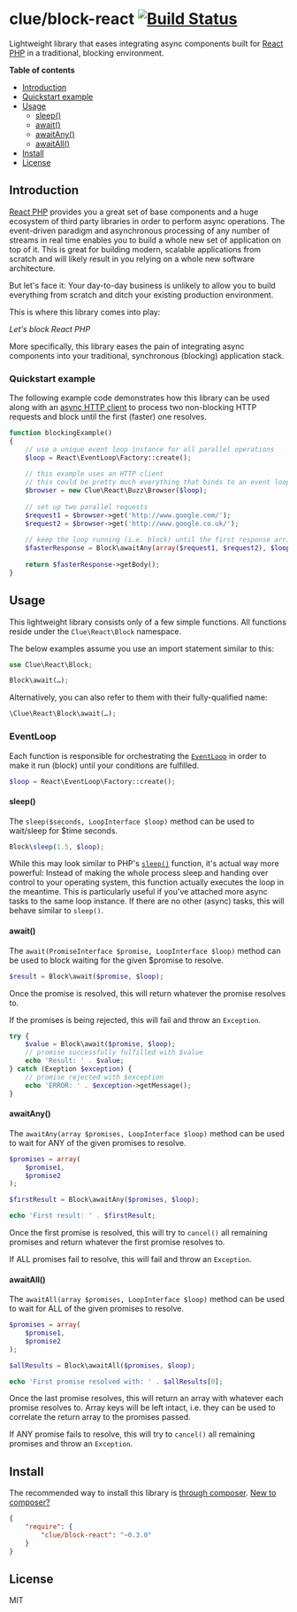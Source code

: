 # clue/block-react [![Build Status](https://travis-ci.org/clue/php-block-react.svg?branch=master)](https://travis-ci.org/clue/php-block-react)

Lightweight library that eases integrating async components built for
[React PHP](http://reactphp.org/) in a traditional, blocking environment.

**Table of contents**

* [Introduction](#introduction)
* [Quickstart example](#quickstart-example)
* [Usage](#usage)
  * [sleep()](#sleep)
  * [await()](#await)
  * [awaitAny()](#awaitany)
  * [awaitAll()](#awaitall)
* [Install](#install)
* [License](#license)

## Introduction

[React PHP](http://reactphp.org/) provides you a great set of base components and
a huge ecosystem of third party libraries in order to perform async operations.
The event-driven paradigm and asynchronous processing of any number of streams
in real time enables you to build a whole new set of application on top of it.
This is great for building modern, scalable applications from scratch and will
likely result in you relying on a whole new software architecture.

But let's face it: Your day-to-day business is unlikely to allow you to build
everything from scratch and ditch your existing production environment.

This is where this library comes into play:

*Let's block React PHP*

More specifically, this library eases the pain of integrating async components
into your traditional, synchronous (blocking) application stack.

### Quickstart example

The following example code demonstrates how this library can be used along with
an [async HTTP client](https://github.com/clue/php-buzz-react) to process two
non-blocking HTTP requests and block until the first (faster) one resolves.

```php
function blockingExample()
{
    // use a unique event loop instance for all parallel operations
    $loop = React\EventLoop\Factory::create();
    
    // this example uses an HTTP client
    // this could be pretty much everything that binds to an event loop
    $browser = new Clue\React\Buzz\Browser($loop);
    
    // set up two parallel requests
    $request1 = $browser->get('http://www.google.com/');
    $request2 = $browser->get('http://www.google.co.uk/');
    
    // keep the loop running (i.e. block) until the first response arrives
    $fasterResponse = Block\awaitAny(array($request1, $request2), $loop);
    
    return $fasterResponse->getBody();
}
```

## Usage

This lightweight library consists only of a few simple functions.
All functions reside under the `Clue\React\Block` namespace.

The below examples assume you use an import statement similar to this:

```php
use Clue\React\Block;

Block\await(…);
```

Alternatively, you can also refer to them with their fully-qualified name:

```php
\Clue\React\Block\await(…);
``` 

### EventLoop

Each function is responsible for orchestrating the
[`EventLoop`](https://github.com/reactphp/event-loop#usage)
in order to make it run (block) until your conditions are fulfilled.

```php
$loop = React\EventLoop\Factory::create();
```

#### sleep()

The `sleep($seconds, LoopInterface $loop)` method can be used to wait/sleep for $time seconds.

```php
Block\sleep(1.5, $loop);
```

While this may look similar to PHP's [`sleep()`](http://php.net/sleep) function,
it's actual way more powerful:
Instead of making the whole process sleep and handing over control to your operating system,
this function actually executes the loop in the meantime.
This is particularly useful if you've attached more async tasks to the same loop instance.
If there are no other (async) tasks, this will behave similar to `sleep()`.

#### await()

The `await(PromiseInterface $promise, LoopInterface $loop)` method can be used to block waiting for the given $promise to resolve.

```php
$result = Block\await($promise, $loop);
```

Once the promise is resolved, this will return whatever the promise resolves to.

If the promises is being rejected, this will fail and throw an `Exception`.

```php
try {
    $value = Block\await($promise, $loop);
    // promise successfully fulfilled with $value
    echo 'Result: ' . $value;
} catch (Exeption $exception) {
    // promise rejected with $exception
    echo 'ERROR: ' . $exception->getMessage();
}
```

#### awaitAny()

The `awaitAny(array $promises, LoopInterface $loop)` method can be used to wait for ANY of the given promises to resolve.

```php
$promises = array(
    $promise1,
    $promise2
);

$firstResult = Block\awaitAny($promises, $loop);

echo 'First result: ' . $firstResult;
```

Once the first promise is resolved, this will try to `cancel()` all
remaining promises and return whatever the first promise resolves to.

If ALL promises fail to resolve, this will fail and throw an `Exception`.

#### awaitAll()

The `awaitAll(array $promises, LoopInterface $loop)` method can be used to wait for ALL of the given promises to resolve.

```php
$promises = array(
    $promise1,
    $promise2
);

$allResults = Block\awaitAll($promises, $loop);

echo 'First promise resolved with: ' . $allResults[0];
```

Once the last promise resolves, this will return an array with whatever
each promise resolves to. Array keys will be left intact, i.e. they can
be used to correlate the return array to the promises passed.

If ANY promise fails to resolve, this will try to `cancel()` all
remaining promises and throw an `Exception`.

## Install

The recommended way to install this library is [through composer](http://getcomposer.org). [New to composer?](http://getcomposer.org/doc/00-intro.md)

```JSON
{
    "require": {
        "clue/block-react": "~0.3.0"
    }
}
```

## License

MIT
